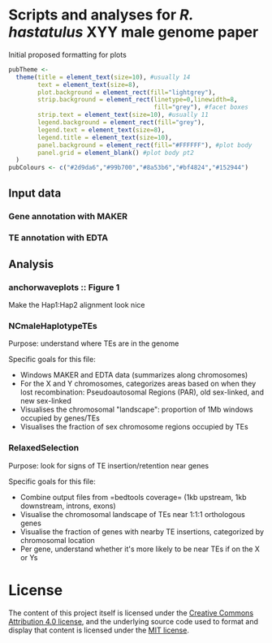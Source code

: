 # Scripts and analyses for *R. hastatulus* XYY male genome paper

Initial proposed formatting for plots

```r
pubTheme <-
  theme(title = element_text(size=10), #usually 14
        text = element_text(size=8),
        plot.background = element_rect(fill="lightgrey"),
        strip.background = element_rect(linetype=0,linewidth=8,
                                        fill="grey"), #facet boxes
        strip.text = element_text(size=10), #usually 11
        legend.background = element_rect(fill="grey"),
        legend.text = element_text(size=8),
        legend.title = element_text(size=10),
        panel.background = element_rect(fill="#FFFFFF"), #plot body
        panel.grid = element_blank() #plot body pt2
  )
pubColours <- c("#2d9da6","#99b700","#8a53b6","#bf4824","#152944")
```

## Input data

### Gene annotation with MAKER

### TE annotation with EDTA

## Analysis

### anchorwaveplots :: Figure 1
Make the Hap1:Hap2 alignment look nice

### NCmaleHaplotypeTEs
Purpose: understand where TEs are in the genome

Specific goals for this file:
- Windows MAKER and EDTA data (summarizes along chromosomes)
- For the X and Y chromosomes, categorizes areas based on when they lost recombination: Pseudoautosomal Regions (PAR), old sex-linked, and new sex-linked
- Visualises the chromosomal "landscape": proportion of 1Mb windows occupied by genes/TEs
- Visualises the fraction of sex chromosome regions occupied by TEs

### RelaxedSelection
Purpose: look for signs of TE insertion/retention near genes

Specific goals for this file:
- Combine output files from =bedtools coverage= (1kb upstream, 1kb downstream, introns, exons)
- Visualise the chromosomal landscape of TEs near 1:1:1 orthologous genes
- Visualise the fraction of genes with nearby TE insertions, categorized by chromosomal location
- Per gene, understand whether it's more likely to be near TEs if on the X or Ys

# License
The content of this project itself is licensed under the [Creative Commons Attribution 4.0 license](https://creativecommons.org/licenses/by-sa/4.0/), and the underlying source code used to format and display that content is licensed under the [MIT license](https://spdx.org/licenses/MIT.html).
